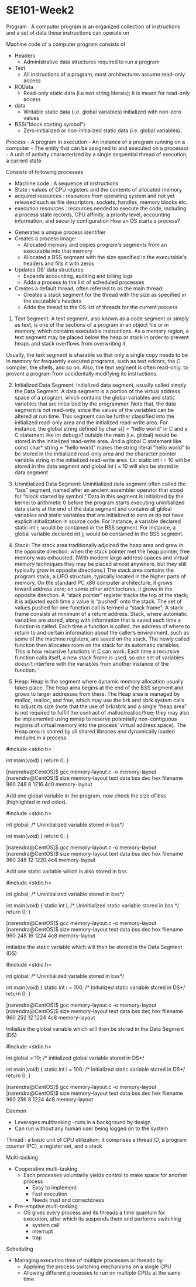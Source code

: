 # SE101-Week2

Program : A computer program is an organized collection of instructions and a set of data these instructions can operate on

Machine code of a computer program consists of
* Headers
  - Administrative data structures required to run a program
* Text 
  - All instructions of a program; most architectures assume read-only access
* ROData
  - Read-only static data (i.e text string literals); it is meant for read-only access
* data
  - Writable static data (i.e. global variables) initialized with non-zero values
* BSS("block starting symbol")
  - Zero-initialized or non-initialized static data (i.e. global variables).
  
Process 
     - A program in execution
     - An instance of a program running on a computer
     - The entity that can be assigned to and executed on a processor
     - A unit of activity characterized by a single sequential thread of execution,  a current state
     
Consists of following processes
  - Machine code :  A sequence of instructions
  - State : values of CPU registers and the contents of allocated memory
  - acquired resources : resources from operating system and not yet released such as file descriptors, sockets, handles, memory blocks etc.
  - execution resources : resources needed to execute the code, including a process state records, CPU affinity, a priority level, accounting information, and security       configuration
How an OS starts a process?
* Generates a unique process identifier
* Creates a process image:
  - Allocated memory and copies program's segments from an executable into that memory
  - Allocated a BSS segment with the size specified in the executable's headers and fills it with zeros
* Updates OS' data structures:
  - Expands accounting, auditing and billing logs
  - Adds a process to the list of scheduled processes
* Creates a default thread, often referred to as the main thread:
  - Creates a stack segment for the thread with the size as specified in the excutable's headers
  - Adds the thread to the OS list of threads for the current process

1. Text Segment: A text segment, also known as a code segment or simply as text, is one of the sections of a program in an object file or in memory, which contains executable instructions.
As a memory region, a text segment may be placed below the heap or stack in order to prevent heaps and stack overflows from overwriting it. 

Usually, the text segment is sharable so that only a single copy needs to be in memory for frequently executed programs, such as text editors, the C compiler, the shells, and so on. Also, the text segment is often read-only, to prevent a program from accidentally modifying its instructions.

2. Initialized Data Segment: Initialized data segment, usually called simply the Data Segment. A data segment is a portion of the virtual address space of a program, which contains the global variables and static variables that are initialized by the programmer.
Note that, the data segment is not read-only, since the values of the variables can be altered at run time.
This segment can be further classified into the initialized read-only area and the initialized read-write area.
For instance, the global string defined by char s[] = “hello world” in C and a C statement like int debug=1 outside the main (i.e. global) would be stored in the initialized read-write area. And a global C statement like const char* string = “hello world” makes the string literal “hello world” to be stored in the initialized read-only area and the character pointer variable string in the initialized read-write area.
Ex: static int i = 10 will be stored in the data segment and global int i = 10 will also be stored in data segment

3. Uninitialized Data Segment: Uninitialized data segment often called the “bss” segment, named after an ancient assembler operator that stood for “block started by symbol.” Data in this segment is initialized by the kernel to arithmetic 0 before the program starts executing uninitialized data starts at the end of the data segment and contains all global variables and static variables that are initialized to zero or do not have explicit initialization in source code.
For instance, a variable declared static int i; would be contained in the BSS segment. 
For instance, a global variable declared int j; would be contained in the BSS segment.

4. Stack: The stack area traditionally adjoined the heap area and grew in the opposite direction; when the stack pointer met the heap pointer, free memory was exhausted. (With modern large address spaces and virtual memory techniques they may be placed almost anywhere, but they still typically grow in opposite directions.)
The stack area contains the program stack, a LIFO structure, typically located in the higher parts of memory. On the standard PC x86 computer architecture, it grows toward address zero; on some other architectures, it grows in the opposite direction. A “stack pointer” register tracks the top of the stack; it is adjusted each time a value is “pushed” onto the stack. The set of values pushed for one function call is termed a “stack frame”; A stack frame consists at minimum of a return address.
Stack, where automatic variables are stored, along with information that is saved each time a function is called. Each time a function is called, the address of where to return to and certain information about the caller’s environment, such as some of the machine registers, are saved on the stack. The newly called function then allocates room on the stack for its automatic variables. This is how recursive functions in C can work. Each time a recursive function calls itself, a new stack frame is used, so one set of variables doesn’t interfere with the variables from another instance of the function.

5. Heap: Heap is the segment where dynamic memory allocation usually takes place.
The heap area begins at the end of the BSS segment and grows to larger addresses from there. The Heap area is managed by malloc, realloc, and free, which may use the brk and sbrk system calls to adjust its size (note that the use of brk/sbrk and a single “heap area” is not required to fulfill the contract of malloc/realloc/free; they may also be implemented using mmap to reserve potentially non-contiguous regions of virtual memory into the process’ virtual address space). The Heap area is shared by all shared libraries and dynamically loaded modules in a process.

#include <stdio.h>
 
int main(void)
{
    return 0;
}

[narendra@CentOS]$ gcc memory-layout.c -o memory-layout
[narendra@CentOS]$ size memory-layout
text       data        bss        dec        hex    filename
960        248          8       1216        4c0    memory-layout


Add one global variable in the program, now check the size of bss (highlighted in red color).

#include <stdio.h>
 
int global; /* Uninitialized variable stored in bss*/
 
int main(void)
{
    return 0;
}

[narendra@CentOS]$ gcc memory-layout.c -o memory-layout
[narendra@CentOS]$ size memory-layout
text       data        bss        dec        hex    filename
 960        248         12       1220        4c4    memory-layout
 
 
Add one static variable which is also stored in bss.

#include <stdio.h>
 
int global; /* Uninitialized variable stored in bss*/
 
int main(void)
{
    static int i; /* Uninitialized static variable stored in bss */
    return 0;
}

[narendra@CentOS]$ gcc memory-layout.c -o memory-layout
[narendra@CentOS]$ size memory-layout
text       data        bss        dec        hex    filename
 960        248         16       1224        4c8    memory-layout
 
 
Initialize the static variable which will then be stored in the Data Segment (DS)

#include <stdio.h>
 
int global; /* Uninitialized variable stored in bss*/
 
int main(void)
{
    static int i = 100; /* Initialized static variable stored in DS*/
    return 0;
}

[narendra@CentOS]$ gcc memory-layout.c -o memory-layout
[narendra@CentOS]$ size memory-layout
text       data        bss        dec        hex    filename
960         252         12       1224        4c8    memory-layout


Initialize the global variable which will then be stored in the Data Segment (DS)

#include <stdio.h>
 
int global = 10; /* initialized global variable stored in DS*/
 
int main(void)
{
    static int i = 100; /* Initialized static variable stored in DS*/
    return 0;
}

[narendra@CentOS]$ gcc memory-layout.c -o memory-layout
[narendra@CentOS]$ size memory-layout
text       data        bss        dec        hex    filename
960         256          8       1224        4c8    memory-layout


Daemon
* Leverages multitasking -runs in a background by design
* Can run without any human user being logged on to the system

Thread : a basic unit of CPU utilization; it comprises a thread ID, a program counter (PC), a register set, and a stack

Multi-tasking
* Cooperative multi-tasking
  - Each processes voluntarily yields control to make space for another process
    - Easy to implement
    - Fast execution
    - Needs trust and correctdness
* Pre-emptive multi-tasking
  - OS gives every process and its threads a time quantum for execution, after which its suspends them and performs switching
    - system call
    - interrupt
    - trap

Scheduling
* Managing execution time of multiple processes or threads by:
  - Applying the process switching mechanisms on a single CPU
  - Allowing different processes to run on multiple CPUs at the same time.
